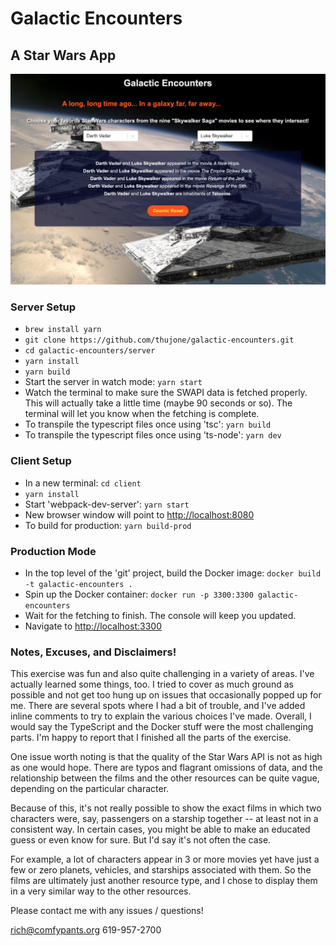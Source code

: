 # Galactic Encounters
## A Star Wars App

![Galactic Encounters](./screenshot.png?raw=true "Galactic Encounters")

### Server Setup

* `brew install yarn`
* `git clone https://github.com/thujone/galactic-encounters.git`
* `cd galactic-encounters/server`
* `yarn install`
* `yarn build`
* Start the server in watch mode: `yarn start`
* Watch the terminal to make sure the SWAPI data is fetched properly. This will actually take a little time (maybe 90 seconds or so). The terminal will let you know when the fetching is complete.
* To transpile the typescript files once using 'tsc': `yarn build`
* To transpile the typescript files once using 'ts-node': `yarn dev`

### Client Setup

* In a new terminal: `cd client`
* `yarn install`
* Start 'webpack-dev-server': `yarn start`
* New browser window will point to [http://localhost:8080](http://localhost:8080)
* To build for production: `yarn build-prod`

### Production Mode

* In the top level of the 'git' project, build the Docker image: `docker build -t galactic-encounters .`
* Spin up the Docker container: `docker run -p 3300:3300 galactic-encounters`
* Wait for the fetching to finish. The console will keep you updated.
* Navigate to [http://localhost:3300](http://localhost:3300)

### Notes, Excuses, and Disclaimers!

This exercise was fun and also quite challenging in a variety of areas. I've actually learned some things, too. I tried to cover as much ground as possible and not get too hung up on issues that occasionally popped up for me. There are several spots where I had a bit of trouble, and I've added inline comments to try to explain the various choices I've made. Overall, I would say the TypeScript and the Docker stuff were the most challenging parts. I'm happy to report that I finished all the parts of the exercise.

One issue worth noting is that the quality of the Star Wars API is not as high as one would hope. There are typos and flagrant omissions of data, and the relationship between the films and the other resources can be quite vague, depending on the particular character.

Because of this, it's not really possible to show the exact films in which two characters were, say, passengers on a starship together -- at least not in a consistent way. In certain cases, you might be able to make an educated guess or even know for sure. But I'd say it's not often the case.

For example, a lot of characters appear in 3 or more movies yet have just a few or zero planets, vehicles, and starships associated with them. So the films are ultimately just another resource type, and I chose to display them in a very similar way to the other resources.

Please contact me with any issues / questions!

rich@comfypants.org
619-957-2700
